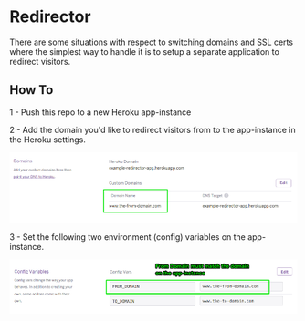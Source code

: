 # Redirector
There are some situations with respect to switching domains and SSL certs where the simplest way to handle it is to setup
a separate application to redirect visitors.

## How To

1 - Push this repo to a new Heroku app-instance

2 - Add the domain you'd like to redirect visitors from to the app-instance in the Heroku settings.

![Domain Screenshot](/domain-setup.png)

3 - Set the following two environment (config) variables on the app-instance.

![Config Screenshot](/config-setup.png)





